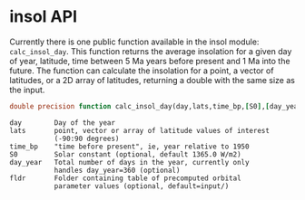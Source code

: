# insol API

Currently there is one public function available in the insol module: `calc_insol_day`. This function returns the average insolation for a given day of year, latitude, time between 5 Ma years before present and 1 Ma into the future. The function can calculate the insolation for a point, a vector of latitudes, or a 2D array of latitudes, returning a double with the same size as the input. 

```fortran
double precision function calc_insol_day(day,lats,time_bp,[S0],[day_year],[fldr])
```

```
day        Day of the year
lats       point, vector or array of latitude values of interest 
           (-90:90 degrees)
time_bp    "time before present", ie, year relative to 1950
S0         Solar constant (optional, default 1365.0 W/m2)
day_year   Total number of days in the year, currently only
           handles day_year=360 (optional)
fldr       Folder containing table of precomputed orbital 
           parameter values (optional, default=input/)
```